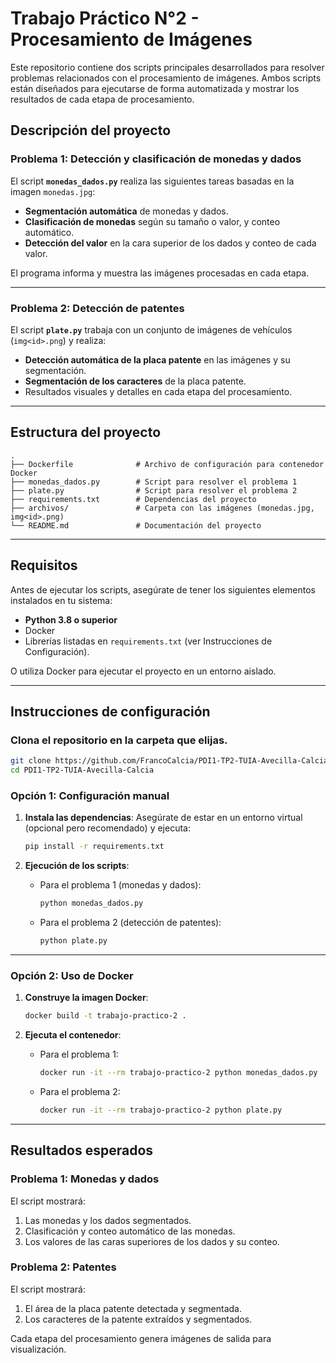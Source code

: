 
# **Trabajo Práctico N°2 - Procesamiento de Imágenes**

Este repositorio contiene dos scripts principales desarrollados para resolver problemas relacionados con el procesamiento de imágenes. Ambos scripts están diseñados para ejecutarse de forma automatizada y mostrar los resultados de cada etapa de procesamiento.

## **Descripción del proyecto**

### **Problema 1: Detección y clasificación de monedas y dados**
El script **`monedas_dados.py`** realiza las siguientes tareas basadas en la imagen `monedas.jpg`:
- **Segmentación automática** de monedas y dados.
- **Clasificación de monedas** según su tamaño o valor, y conteo automático.
- **Detección del valor** en la cara superior de los dados y conteo de cada valor.

El programa informa y muestra las imágenes procesadas en cada etapa.

---

### **Problema 2: Detección de patentes**
El script **`plate.py`** trabaja con un conjunto de imágenes de vehículos (`img<id>.png`) y realiza:
- **Detección automática de la placa patente** en las imágenes y su segmentación.
- **Segmentación de los caracteres** de la placa patente.
- Resultados visuales y detalles en cada etapa del procesamiento.

---

## **Estructura del proyecto**
```plaintext
.
├── Dockerfile              # Archivo de configuración para contenedor Docker
├── monedas_dados.py        # Script para resolver el problema 1
├── plate.py                # Script para resolver el problema 2
├── requirements.txt        # Dependencias del proyecto
├── archivos/               # Carpeta con las imágenes (monedas.jpg, img<id>.png)
└── README.md               # Documentación del proyecto
```

---

## **Requisitos**

Antes de ejecutar los scripts, asegúrate de tener los siguientes elementos instalados en tu sistema:
- **Python 3.8 o superior**
- Docker
- Librerías listadas en `requirements.txt` (ver Instrucciones de Configuración).

O utiliza Docker para ejecutar el proyecto en un entorno aislado.

---

## **Instrucciones de configuración**

### Clona el repositorio en la carpeta que elijas.

   ```bash
   git clone https://github.com/FrancoCalcia/PDI1-TP2-TUIA-Avecilla-Calcia.git
   cd PDI1-TP2-TUIA-Avecilla-Calcia
   ```

### Opción 1: Configuración manual
1. **Instala las dependencias**:
   Asegúrate de estar en un entorno virtual (opcional pero recomendado) y ejecuta:
   ```bash
   pip install -r requirements.txt
   ```

2. **Ejecución de los scripts**:
   - Para el problema 1 (monedas y dados):
     ```bash
     python monedas_dados.py
     ```
   - Para el problema 2 (detección de patentes):
     ```bash
     python plate.py
     ```

---

### Opción 2: Uso de Docker

1. **Construye la imagen Docker**:
   ```bash
   docker build -t trabajo-practico-2 .
   ```

2. **Ejecuta el contenedor**:
   - Para el problema 1:
     ```bash
     docker run -it --rm trabajo-practico-2 python monedas_dados.py
     ```
   - Para el problema 2:
     ```bash
     docker run -it --rm trabajo-practico-2 python plate.py
     ```

---

## **Resultados esperados**

### **Problema 1: Monedas y dados**
El script mostrará:
1. Las monedas y los dados segmentados.
2. Clasificación y conteo automático de las monedas.
3. Los valores de las caras superiores de los dados y su conteo.

### **Problema 2: Patentes**
El script mostrará:
1. El área de la placa patente detectada y segmentada.
2. Los caracteres de la patente extraídos y segmentados.

Cada etapa del procesamiento genera imágenes de salida para visualización.

